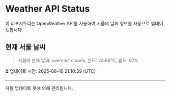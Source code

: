 
# Weather API Status

이 리포지토리는 OpenWeather API를 사용하여 서울의 날씨 정보를 자동으로 업데이트합니다.

## 현재 서울 날씨
> 서울의 현재 날씨: overcast clouds, 온도: 24.66°C, 습도: 97%

⏳ 업데이트 시간: 2025-08-16 21:10:39 (UTC)

---
자동 업데이트 봇에 의해 관리됩니다.
